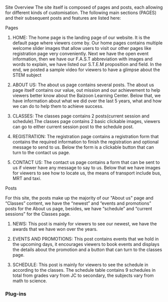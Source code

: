 Site Overview
The site itself is composed of pages and posts, each allowing for different kinds of customisation. The following main sections (PAGES) and their subsequent posts and features are listed here:

Pages

1.	HOME: The home page is the landing page of our website. It is the default page where viewers come by. Our home pages contains multiple welcome slider images that allow users to visit our other pages like registration page very conveniently. Next we have the open event information, then we have our F.A.S.T abbreviation with images and words to explain, we have listed our S.T.E.M proposition and field. In the end, we posted a sample video for viewers to have a glimpse about the STEM subject

2.	ABOUT US: The about us page contains several posts. The about us page itself contains our value, out mission and our achievement to help viewers better know about the Baizoon Learning Center. Below that, we have information about what we did over the last 5 years, what and how we can do to help them to achieve success.
3.	CLASSES: The classes page contains 2 posts(current session and schedule).The classes page contains 2 basic clickable images, viewers can go to either current session post to the schedule post.

4.	REGISTRATION: The registration page contains a registration form that contains the required information to finish the registration and optional message to send to us. Below the form is a clickable button that can turn to the contact us page.

5.	CONTACT US: The contact us page contains a form that can be sent to us if viewer have any message to say to us. Below that we have images for viewers to see how to locate us, the means of transport include bus, MRT and taxi.

Posts

For this site, the posts make up the majority of our "About us" page and “Classes” content, we have the “newest” and “events and promotions” posts for the  About us page, besides, we have “schedule” and “current sessions” for the Classes page.

1.	NEWS: This post is mainly for viewers to see our newest, we have the awards that we have won over the years.

2.	EVENTS AND PROMOTIONS: This post contains events that we hold in the upcoming days, it encourages viewers to book events and displays the details about the promotion and a button that can turn to the classes page.

3.	SCHEDULE: This post is mainly for viewers to see the schedule in according to the classes. The schedule table contains 9 schedules in total from grades vary from JC to secondary, the subjects vary from math to science.


### Plug-ins

